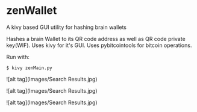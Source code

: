 # zenWallet
A kivy based GUI utility for hashing brain wallets

Hashes a brain Wallet to its QR code address as well as QR code private key(WIF). 
Uses kivy for it's GUI. Uses pybitcointools for bitcoin operations. 

Run with:

```
$ kivy zenMain.py
```

![alt tag](Images/Search Results.jpg)

![alt tag](Images/Search Results.jpg)

![alt tag](Images/Search Results.jpg)
